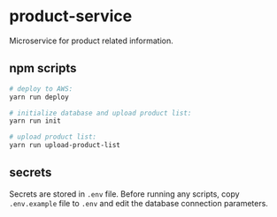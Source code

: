 # product-service

Microservice for product related information.

## npm scripts

```sh
# deploy to AWS:
yarn run deploy

# initialize database and upload product list:
yarn run init

# upload product list:
yarn run upload-product-list
```

## secrets

Secrets are stored in `.env` file. Before running any scripts, copy `.env.example` file to `.env` and edit the database connection parameters.
